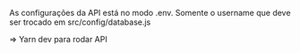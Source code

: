 As configurações da API está no modo .env.
Somente o username que deve ser trocado em src/config/database.js

=> Yarn dev para rodar API

